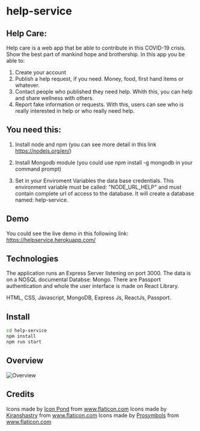 # help-service

## Help Care:

Help care is a web app that be able to contribute in this COVID-19 crisis. Show the best part of mankind hope and brothership.
In this app you be able to:

1. Create your account
2. Publish a help request, if you need. Money, food, first hand items or whatever.
3. Contact people who published they need help. Whith this, you can help and share wellness with others.
4. Report fake information or requests. With this, users can see who is really interested in help or who really need help.

## You need this:

1. Install node and npm (you can see more detail in this link https://nodejs.org/en/)

2. Install Mongodb module (you could use npm install -g mongodb in your command prompt)

3. Set in your Enviroment Variables the data base credentials. This environment variable must be called: "NODE_URL_HELP" and must contain complete url of access to the database.
It will create a database named: help-service.

## Demo

You could see the live demo in this following link: https://helpservice.herokuapp.com/

## Technologies
The application runs an Express Server listening on port 3000. The data is on a NOSQL documental Databse: Mongo. There are Passport authentication and whole the user interface is made on React Library.

HTML, CSS, Javascript, MongoDB, Express Js, ReactJs, Passport.

## Install

```bash
cd help-service
npm install
npm run start
```

## Overview
 
![Overview](https://github.com/jmcontreras10/help-service/blob/master/thumbnail.png?raw=true)

## Credits
Icons made by <a href="https://www.flaticon.com/authors/popcorns-arts" title="Icon Pond">Icon Pond</a> from <a href="https://www.flaticon.com/" title="Flaticon"> www.flaticon.com</a>
Icons made by <a href="https://www.flaticon.com/authors/kiranshastry" title="Kiranshastry">Kiranshastry</a> from <a href="https://www.flaticon.com/" title="Flaticon">www.flaticon.com</a>
Icons made by <a href = "https://www.flaticon.com/authors/prosymbols" title = "Prosymbols"> Prosymbols</a> from <a href = "https://www.flaticon.com/" title = "Flaticon"> www.flaticon.com</a>
